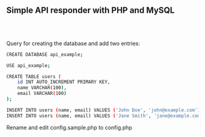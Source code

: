 <br>

## Simple API responder with PHP and MySQL

<br><br>

Query for creating the database and add two entries:

```sh
CREATE DATABASE api_example;

USE api_example;

CREATE TABLE users (
    id INT AUTO_INCREMENT PRIMARY KEY,
    name VARCHAR(100),
    email VARCHAR(100)
);

INSERT INTO users (name, email) VALUES ('John Doe', 'john@example.com');
INSERT INTO users (name, email) VALUES ('Jane Smith', 'jane@example.com');
```

Rename and edit config.sample.php to config.php
